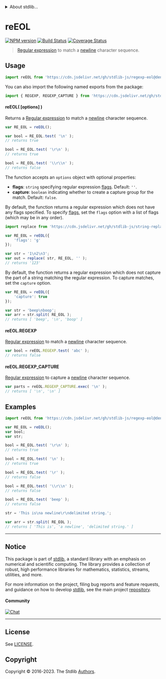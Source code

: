 <!--

@license Apache-2.0

Copyright (c) 2018 The Stdlib Authors.

Licensed under the Apache License, Version 2.0 (the "License");
you may not use this file except in compliance with the License.
You may obtain a copy of the License at

   http://www.apache.org/licenses/LICENSE-2.0

Unless required by applicable law or agreed to in writing, software
distributed under the License is distributed on an "AS IS" BASIS,
WITHOUT WARRANTIES OR CONDITIONS OF ANY KIND, either express or implied.
See the License for the specific language governing permissions and
limitations under the License.

-->


<details>
  <summary>
    About stdlib...
  </summary>
  <p>We believe in a future in which the web is a preferred environment for numerical computation. To help realize this future, we've built stdlib. stdlib is a standard library, with an emphasis on numerical and scientific computation, written in JavaScript (and C) for execution in browsers and in Node.js.</p>
  <p>The library is fully decomposable, being architected in such a way that you can swap out and mix and match APIs and functionality to cater to your exact preferences and use cases.</p>
  <p>When you use stdlib, you can be absolutely certain that you are using the most thorough, rigorous, well-written, studied, documented, tested, measured, and high-quality code out there.</p>
  <p>To join us in bringing numerical computing to the web, get started by checking us out on <a href="https://github.com/stdlib-js/stdlib">GitHub</a>, and please consider <a href="https://opencollective.com/stdlib">financially supporting stdlib</a>. We greatly appreciate your continued support!</p>
</details>

# reEOL

[![NPM version][npm-image]][npm-url] [![Build Status][test-image]][test-url] [![Coverage Status][coverage-image]][coverage-url] <!-- [![dependencies][dependencies-image]][dependencies-url] -->

> [Regular expression][mdn-regexp] to match a [newline][newline] character sequence.



<section class="usage">

## Usage

```javascript
import reEOL from 'https://cdn.jsdelivr.net/gh/stdlib-js/regexp-eol@deno/mod.js';
```

You can also import the following named exports from the package:

```javascript
import { REGEXP, REGEXP_CAPTURE } from 'https://cdn.jsdelivr.net/gh/stdlib-js/regexp-eol@deno/mod.js';
```

#### reEOL( \[options] )

Returns a [Regular expression][mdn-regexp] to match a [newline][newline] character sequence. 

```javascript
var RE_EOL = reEOL();

var bool = RE_EOL.test( '\n' );
// returns true

bool = RE_EOL.test( '\r\n' );
// returns true

bool = RE_EOL.test( '\\r\\n' );
// returns false
```

The function accepts an `options` object with optional properties:

-   **flags**: `string` specifying regular expression [flags][mdn-regexp-flags]. Default: `''`.
-   **capture**: `boolean` indicating whether to create a capture group for the match. Default: `false`.

By default, the function returns a regular expression which does not have any flags specified. To specify [flags][mdn-regexp-flags], set the `flags` option with a list of flags (which may be in any order).

```javascript
import replace from 'https://cdn.jsdelivr.net/gh/stdlib-js/string-replace@deno/mod.js';

var RE_EOL = reEOL({
    'flags': 'g'
});

var str = '1\n2\n3';
var out = replace( str, RE_EOL, '' );
// returns '123'
```

By default, the function returns a regular expression which does not capture the part of a string matching the regular expression. To capture matches, set the `capture` option.

```javascript
var RE_EOL = reEOL({
    'capture': true
});

var str = 'beep\nboop';
var arr = str.split( RE_EOL );
// returns [ 'beep', '\n', 'boop' ]
```

#### reEOL.REGEXP

[Regular expression][mdn-regexp] to match a [newline][newline] character sequence. 

```javascript
var bool = reEOL.REGEXP.test( 'abc' );
// returns false
```

#### reEOL.REGEXP_CAPTURE

[Regular expression][mdn-regexp] to capture a [newline][newline] character sequence. 

```javascript
var parts = reEOL.REGEXP_CAPTURE.exec( '\n' );
// returns [ '\n', '\n' ]
```

</section>

<!-- /.usage -->

<section class="examples">

## Examples

<!-- eslint no-undef: "error" -->

```javascript
import reEOL from 'https://cdn.jsdelivr.net/gh/stdlib-js/regexp-eol@deno/mod.js';

var RE_EOL = reEOL();
var bool;
var str;

bool = RE_EOL.test( '\r\n' );
// returns true

bool = RE_EOL.test( '\n' );
// returns true

bool = RE_EOL.test( '\r' );
// returns false

bool = RE_EOL.test( '\\r\\n' );
// returns false

bool = RE_EOL.test( 'beep' );
// returns false

str = 'This is\na newline\r\ndelimited string.';

var arr = str.split( RE_EOL );
// returns [ 'This is', 'a newline', 'delimited string.' ]
```

</section>

<!-- /.examples -->

<!-- Section for related `stdlib` packages. Do not manually edit this section, as it is automatically populated. -->

<section class="related">

</section>

<!-- /.related -->

<!-- Section for all links. Make sure to keep an empty line after the `section` element and another before the `/section` close. -->


<section class="main-repo" >

* * *

## Notice

This package is part of [stdlib][stdlib], a standard library with an emphasis on numerical and scientific computing. The library provides a collection of robust, high performance libraries for mathematics, statistics, streams, utilities, and more.

For more information on the project, filing bug reports and feature requests, and guidance on how to develop [stdlib][stdlib], see the main project [repository][stdlib].

#### Community

[![Chat][chat-image]][chat-url]

---

## License

See [LICENSE][stdlib-license].


## Copyright

Copyright &copy; 2016-2023. The Stdlib [Authors][stdlib-authors].

</section>

<!-- /.stdlib -->

<!-- Section for all links. Make sure to keep an empty line after the `section` element and another before the `/section` close. -->

<section class="links">

[npm-image]: http://img.shields.io/npm/v/@stdlib/regexp-eol.svg
[npm-url]: https://npmjs.org/package/@stdlib/regexp-eol

[test-image]: https://github.com/stdlib-js/regexp-eol/actions/workflows/test.yml/badge.svg?branch=main
[test-url]: https://github.com/stdlib-js/regexp-eol/actions/workflows/test.yml?query=branch:main

[coverage-image]: https://img.shields.io/codecov/c/github/stdlib-js/regexp-eol/main.svg
[coverage-url]: https://codecov.io/github/stdlib-js/regexp-eol?branch=main

<!--

[dependencies-image]: https://img.shields.io/david/stdlib-js/regexp-eol.svg
[dependencies-url]: https://david-dm.org/stdlib-js/regexp-eol/main

-->

[chat-image]: https://img.shields.io/gitter/room/stdlib-js/stdlib.svg
[chat-url]: https://app.gitter.im/#/room/#stdlib-js_stdlib:gitter.im

[stdlib]: https://github.com/stdlib-js/stdlib

[stdlib-authors]: https://github.com/stdlib-js/stdlib/graphs/contributors

[umd]: https://github.com/umdjs/umd
[es-module]: https://developer.mozilla.org/en-US/docs/Web/JavaScript/Guide/Modules

[deno-url]: https://github.com/stdlib-js/regexp-eol/tree/deno
[umd-url]: https://github.com/stdlib-js/regexp-eol/tree/umd
[esm-url]: https://github.com/stdlib-js/regexp-eol/tree/esm
[branches-url]: https://github.com/stdlib-js/regexp-eol/blob/main/branches.md

[stdlib-license]: https://raw.githubusercontent.com/stdlib-js/regexp-eol/main/LICENSE

[mdn-regexp]: https://developer.mozilla.org/en-US/docs/Web/JavaScript/Guide/Regular_Expressions

[mdn-regexp-flags]: https://developer.mozilla.org/en-US/docs/Web/JavaScript/Guide/Regular_Expressions#advanced_searching_with_flags_2

[newline]: https://en.wikipedia.org/wiki/Newline

</section>

<!-- /.links -->
